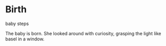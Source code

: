 # Birth
baby steps

The baby is born. She looked around with curiosity, grasping the light like basel in a window.
